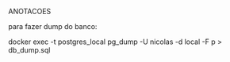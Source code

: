 ANOTACOES

para fazer dump do banco: 

docker exec -t postgres_local pg_dump -U nicolas -d local -F p > db_dump.sql
